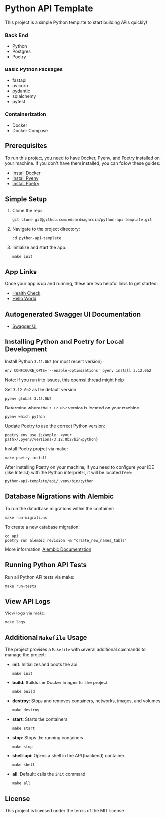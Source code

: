 # Python API Template

This project is a simple Python template to start building APIs quickly!

### Back End
- Python
- Postgres
- Poetry

### Basic Python Packages
- fastapi
- uvicorn
- pydantic
- sqlalchemy
- pytest

### Containerization
- Docker
- Docker Compose

## Prerequisites

To run this project, you need to have Docker, Pyenv, and Poetry installed on your machine. If you don't have them
installed, you can follow these guides:

- [Install Docker](https://docs.docker.com/get-docker/)
- [Install Pyenv](https://github.com/pyenv/pyenv?tab=readme-ov-file#installation)
- [Install Poetry](https://python-poetry.org/docs/)

## Simple Setup

1. Clone the repo:
    ```shell
    git clone git@github.com:eduardoagarcia/python-api-template.git
    ```
2. Navigate to the project directory:
    ```shell
    cd python-api-template
    ```
3. Initialize and start the app:
    ```shell
    make init
    ```

## App Links
Once your app is up and running, these are two helpful links to get started:
- [Health Check](http://localhost:8000/health-check)
- [Hello World](http://localhost:8000/api/v1/hello/world)

## Autogenerated Swagger UI Documentation
- [Swagger UI](http://localhost:8000/docs)

## Installing Python and Poetry for Local Development

Install Python `3.12.0b2` (or most recent version)
```shell
env CONFIGURE_OPTS='--enable-optimizations' pyenv install 3.12.0b2
```
Note: if you run into issues, [this openssl thread](https://stackoverflow.com/questions/77237751/3-12-install-fails-on-intel-macbook-pro) might help.

Set `3.12.0b2` as the default version
```shell
pyenv global 3.12.0b2
```

Determine where the `3.12.0b2` version is located on your machine
```shell
pyenv which python
```

Update Poetry to use the correct Python version:
```shell
poetry env use {example: <your path>/.pyenv/versions/3.12.0b2/bin/python}
```

Install Poetry project via make:
```shell
make poetry-install
```

After installing Poetry on your machine, if you need to configure your IDE (like IntelliJ) with the Python interpreter, it will be located here:
```text
python-api-template/api/.venv/bin/python
```

## Database Migrations with Alembic

To run the datadbase migrations within the container:
```shell
make run-migrations
```

To create a new database migration:
```shell
cd api
poetry run alembic revision -m "create_new_names_table"
```

More information: [Alembic Documentation](https://alembic.sqlalchemy.org/en/latest/)

## Running Python API Tests

Run all Python API tests via make:
```shell
make run-tests
```

## View API Logs

View logs via make:
```shell
make logs
```

## Additional `Makefile` Usage

The project provides a `Makefile` with several additional commands to manage the project:

- **init**: Initializes and boots the api
    ```shell
    make init
    ```

- **build**: Builds the Docker images for the project
    ```shell
    make build
    ```

- **destroy**: Stops and removes containers, networks, images, and volumes
    ```shell
    make destroy
    ```

- **start**: Starts the containers
    ```shell
    make start
    ```

- **stop**: Stops the running containers
    ```shell
    make stop
    ```

- **shell-api**: Opens a shell in the API (backend) container
    ```shell
    make shell
    ```

- **all**: Default: calls the `init` command
    ```shell
    make all
    ```

## License

This project is licensed under the terms of the MIT license.